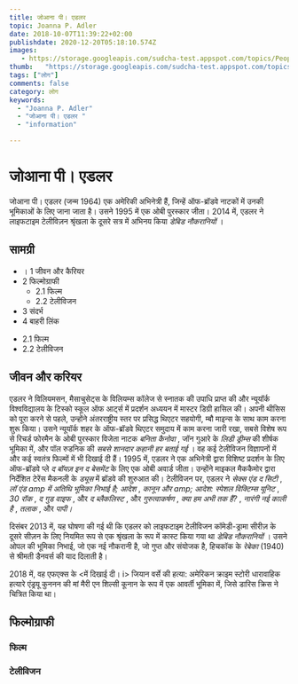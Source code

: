 ```yaml
---
title: जोआना पी। एडलर 
topic: Joanna P. Adler
date: 2018-10-07T11:39:22+02:00
publishdate: 2020-12-20T05:18:10.574Z
images: 
   - https://storage.googleapis.com/sudcha-test.appspot.com/topics/People/joanna_p._adler/1.jpeg
thumb:   "https://storage.googleapis.com/sudcha-test.appspot.com/topics/People/joanna_p._adler/thumb.jpeg"
tags: ["लोग"]
comments: false
category: लोग
keywords: 
  - "Joanna P. Adler"
  - "जोआना पी। एडलर "
  - "information"

---
```

<h1> जोआना पी। एडलर </h1> <p> जोआना पी। एडलर (जन्म 1964) एक अमेरिकी अभिनेत्री हैं, जिन्हें ऑफ-ब्रॉडवे नाटकों में उनकी भूमिकाओं के लिए जाना जाता है। उसने 1995 में एक ओबी पुरस्कार जीता। 2014 में, एडलर ने लाइफटाइम टेलीविज़न श्रृंखला के दूसरे सत्र में अभिनय किया <i> डेबिड नौकरानियों </i>। </p> <h2> सामग्री </h2> <ul> <li>। 1 जीवन और कैरियर </li> <li> 2 फिल्मोग्राफी <ul> <li> 2.1 फिल्म </li> <li> 2.2 टेलीविजन </li> </ul> </li> <li> 3 संदर्भ </li > <li> 4 बाहरी लिंक </li> </ul> <ul> <li> 2.1 फिल्म </li> <li> 2.2 टेलीविजन </li> </ul> <h2> जीवन और करियर </h2> <p> एडलर ने विलियमसन, मैसाचुसेट्स के विलियम्स कॉलेज से स्नातक की उपाधि प्राप्त की और न्यूयॉर्क विश्वविद्यालय के टिस्को स्कूल ऑफ आर्ट्स में प्रदर्शन अध्ययन में मास्टर डिग्री हासिल की। अपनी थीसिस को पूरा करने से पहले, उन्होंने अंतरराष्ट्रीय स्तर पर प्रसिद्ध थिएटर सहयोगी, म्बौ माइन्स के साथ काम करना शुरू किया। उसने न्यूयॉर्क शहर के ऑफ-ब्रॉडवे थिएटर समुदाय में काम करना जारी रखा, सबसे विशेष रूप से रिचर्ड फोरमैन के ओबी पुरस्कार विजेता नाटक <i> बनिता कैनोवा </i>, जॉन गुआरे के <i> लिडी ड्रीम्स </i> की शीर्षक भूमिका में, और पॉल रुडनिक की <i> सबसे शानदार कहानी हर बताई गई </i>। वह कई टेलीविजन विज्ञापनों में और कई स्वतंत्र फिल्मों में भी दिखाई दी हैं। 1995 में, एडलर ने एक अभिनेत्री द्वारा विशिष्ट प्रदर्शन के लिए ऑफ-ब्रॉडवे प्ले <i> द बॉयज़ इन द बेसमेंट </i> के लिए एक ओबी अवार्ड जीता। उन्होंने माइकल मैककैमोर द्वारा निर्देशित टेरेंस मैकनली के <i> ड्यूस </i> में ब्रॉडवे की शुरुआत की। टेलीविजन पर, एडलर ने <i> सेक्स एंड द सिटी </i>, <i> लॉ एंड amp में अतिथि भूमिका निभाई है; आदेश </i>, <i> कानून और amp; आदेश: स्पेशल विक्टिम्स यूनिट </i>, <i> 30 रॉक </i>, <i> द गुड वाइफ </i>, और <i> द ब्लैकलिस्ट </i>, और <i पर आवर्ती भूमिकाएं निभाई हैं > गुरुत्वाकर्षण </i>, <i> क्या हम अभी तक हैं? </I>, <i> नारंगी नई काली है </i>, <i> तलाक </i>, और <i> पापी। </i> </p> <p> दिसंबर 2013 में, यह घोषणा की गई थी कि एडलर को लाइफटाइम टेलीविजन कॉमेडी-ड्रामा सीरीज़ के दूसरे सीज़न के लिए नियमित रूप से एक श्रृंखला के रूप में कास्ट किया गया था <i> डेबिड नौकरानियों </i>। उसने ओपल की भूमिका निभाई, जो एक नई नौकरानी है, जो गुप्त और संयोजक है, हिचकॉक के <i> रेबेका </i> (1940) से श्रीमती डैनवर्स की याद दिलाती है। </p> <p> 2018 में, वह एफएक्स के <में दिखाई दी। i> जियान वर्से की हत्या: अमेरिकन क्राइम स्टोरी </i> धारावाहिक हत्यारे एंड्रयू कुननन की मां मैरी एन शिल्सी कूनान के रूप में एक आवर्ती भूमिका में, जिसे डारिस क्रिस ने चित्रित किया था। </p> <h2> फिल्मोग्राफी </h2 > <h3> फिल्म </h3> <h3> टेलीविजन </h3> 